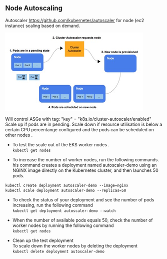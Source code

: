 ## Node Autoscaling

Autoscaler https://github.com/kubernetes/autoscaler for node (ec2 instance) scaling based on demand. 

![alt text](images/node-autoscaling.jpg)

Will control ASGs with tag: "key" = "k8s.io/cluster-autoscaler/enabled"
Scale up if pods are in pending. Scale down if resource utilisation is below a certain CPU percentange configured and the pods can be scheduled on other nodes .

* To test the scale out of the EKS worker nodes . \
```kubectl get nodes```

* To increase the number of worker nodes, run the following commands. his command creates a deployment named autoscaler-demo using an NGINX image directly on the Kubernetes cluster, and then launches 50 pods.
```
kubectl create deployment autoscaler-demo --image=nginx
kubectl scale deployment autoscaler-demo --replicas=50
```

* To check the status of your deployment and see the number of pods increasing, run the following command \
```kubectl get deployment autoscaler-demo --watch```

* When the number of available pods equals 50, check the number of worker nodes by running the following command \
```kubectl get nodes```

* Clean up the test deployment \
To scale down the worker nodes by deleting the deployment \
```kubectl delete deployment autoscaler-demo```